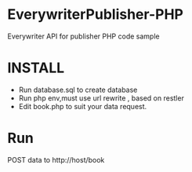 # EverywriterPublisher-PHP
Everywriter API for publisher PHP code sample

# INSTALL
* Run database.sql to create database
* Run php env,must use url rewrite , based on restler
* Edit book.php to suit your data request.

# Run
POST data to http://host/book
